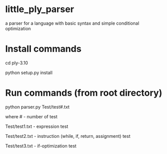 # little_ply_parser
a parser for a language with basic syntax and simple conditional optimization

# Install commands
cd ply-3.10

python setup.py install

# Run commands (from root directory)
python parser.py Test/test#.txt

where # - number of test

Test/test1.txt -  expression test

Test/test2.txt - instruction (while, if, return, assignment) test

Test/test3.txt - if-optimization test


